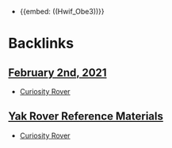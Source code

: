 - {{embed: ((Hwif_Obe3))}}

# Backlinks
## [February 2nd, 2021](<February 2nd, 2021.md>)
- [Curiosity Rover](<Curiosity Rover.md>)

## [Yak Rover Reference Materials](<Yak Rover Reference Materials.md>)
- [Curiosity Rover](<Curiosity Rover.md>)

